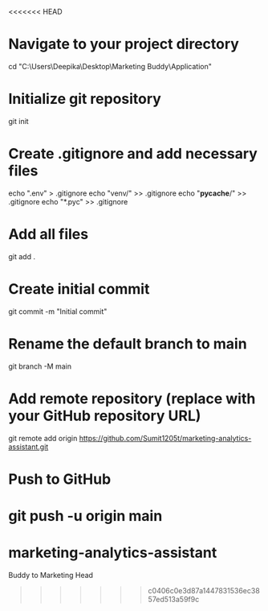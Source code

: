 <<<<<<< HEAD
# Navigate to your project directory
cd "C:\Users\Deepika\Desktop\Marketing Buddy\Application"

# Initialize git repository
git init

# Create .gitignore and add necessary files
echo ".env" > .gitignore
echo "venv/" >> .gitignore
echo "__pycache__/" >> .gitignore
echo "*.pyc" >> .gitignore

# Add all files
git add .

# Create initial commit
git commit -m "Initial commit"

# Rename the default branch to main
git branch -M main

# Add remote repository (replace with your GitHub repository URL)
git remote add origin https://github.com/Sumit1205t/marketing-analytics-assistant.git

# Push to GitHub
git push -u origin main
=======
# marketing-analytics-assistant
Buddy to Marketing Head
>>>>>>> c0406c0e3d87a1447831536ec3857ed513a59f9c
